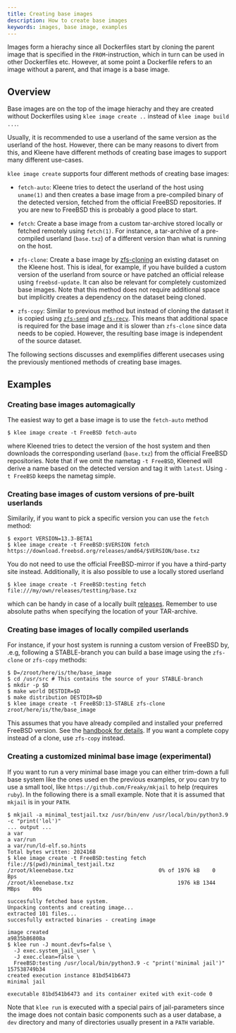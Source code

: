 ```yaml
---
title: Creating base images
description: How to create base images
keywords: images, base image, examples
---
```


Images form a hierachy since all Dockerfiles start by cloning the parent image that
is specified in the `FROM`-instruction, which in turn can be used in other
Dockerfiles etc. However, at some point a Dockerfile refers to an image without
a parent, and that image is a base image.

## Overview

Base images are on the top of the image hierachy and they are created without
Dockerfiles using `klee image create ..` instead of `klee image build ...`.

Usually, it is recommended to use a userland of the same version as the userland
of the host. However, there can be many reasons to divert from this, and Kleene
have different methods of creating base images to support many different use-cases.

`klee image create` supports four different methods of creating base images:

- `fetch-auto`: Kleene tries to detect the userland of the host using `uname(1)`
  and then creates a base image from a pre-compiled binary of the detected version,
  fetched from the official FreeBSD repositories. If you are new to FreeBSD this is
  probably a good place to start.

- `fetch`: Create a base image from a custom tar-archive stored locally or fetched
  remotely using `fetch(1)`. For instance, a tar-archive of a pre-compiled userland
  (`base.txz`) of a different version than what is running on the host.

- `zfs-clone`: Create a base image by [zfs-cloning](https://man.freebsd.org/cgi/man.cgi?query=zfs-clone)
  an existing dataset on the Kleene host. This is ideal, for example, if you have
  builded a custom version of the userland from source or have patched an official
  release using `freebsd-update`. It can also be relevant for completely customized
  base images. Note that this method does not require additional space but
  implicitly creates a dependency on the dataset being cloned.

- `zfs-copy`: Similar to previous method but instead of cloning the dataset it is
  copied using [`zfs-send`](https://man.freebsd.org/cgi/man.cgi?query=zfs-send) and
  [`zfs-recv`](https://man.freebsd.org/cgi/man.cgi?query=zfs-recv).
  This means that additional space is required for the base image and it is slower
  than `zfs-clone` since data needs to be copied. However, the resulting base image
  is independent of the source dataset.

The following sections discusses and exemplifies different usecases using
the previously mentioned methods of creating base images.

## Examples

### Creating base images automagically

The easiest way to get a base image is to use the `fetch-auto` method

```console
$ klee image create -t FreeBSD fetch-auto
```

where Kleened tries to detect the version of the host system and then downloads
the corresponding userland (`base.txz`) from the official FreeBSD repositories.
Note that if we omit the nametag `-t FreeBSD`, Kleened will derive a name based
on the detected version and tag it with `latest`. Using `-t FreeBSD` keeps
the nametag simple.

### Creating base images of custom versions of pre-built userlands

Similarily, if you want to pick a specific version you can use the `fetch` method:

```console
$ export VERSION=13.3-BETA1
$ klee image create -t FreeBSD:$VERSION fetch https://download.freebsd.org/releases/amd64/$VERSION/base.txz
```

You do not need to use the official FreeBSD-mirror if you have a third-party
site instead. Additionally, it is also possible to use a locally stored userland

```console
$ klee image create -t FreeBSD:testing fetch file:///my/own/releases/testting/base.txz
```

which can be handy in case of a locally built
[releases](https://man.freebsd.org/cgi/man.cgi?query=release). Remember to use
absolute paths when specifying the location of your TAR-archive.

### Creating base images of locally compiled userlands

For instance, if your host system is running a custom version of FreeBSD by, .e.g,
following a STABLE-branch you can build a base image using the `zfs-clone` or
`zfs-copy` methods:

```console
$ D=/zroot/here/is/the/base_image
$ cd /usr/src # This contains the source of your STABLE-branch
$ mkdir -p $D
$ make world DESTDIR=$D
$ make distribution DESTDIR=$D
$ klee image create -t FreeBSD:13-STABLE zfs-clone zroot/here/is/the/base_image
```

This assumes that you have already compiled and installed your preferred FreeBSD
version. See the [handbook for details](https://docs.freebsd.org/en/books/handbook/cutting-edge/#makeworld).
If you want a complete copy instead of a clone, use `zfs-copy` instead.

### Creating a customized minimal base image (experimental)

If you want to run a very minimal base image you can either trim-down a full base
system like the ones used en the previous examples, or you can try to use a small
tool, like `https://github.com/Freaky/mkjail` to help (requires `ruby`).
In the following there is a small example. Note that it is assumed that `mkjail`
is in your `PATH`.

```console
$ mkjail -a minimal_testjail.txz /usr/bin/env /usr/local/bin/python3.9 -c "print('lol')"
... output ...
a var
a var/run
a var/run/ld-elf.so.hints
Total bytes written: 2024168
$ klee image create -t FreeBSD:testing fetch file://$(pwd)/minimal_testjail.txz
/zroot/kleenebase.txz                           0% of 1976 kB    0  Bps
/zroot/kleenebase.txz                                 1976 kB 1344 MBps    00s

succesfully fetched base system.
Unpacking contents and creating image...
extracted 101 files...
succesfully extracted binaries - creating image

image created
a9835b86808a
$ klee run -J mount.devfs=false \
  -J exec.system_jail_user \
  -J exec.clean=false \
  FreeBSD:testing /usr/local/bin/python3.9 -c "print('minimal jail')"
157538749b34
created execution instance 81bd541b6473
minimal jail

executable 81bd541b6473 and its container exited with exit-code 0
```

Note that `klee run` is executed with a special pairs of jail-parameters since the
image does not contain basic components such as a user database, a `dev` directory
and many of directories usually present in a `PATH` variable.
